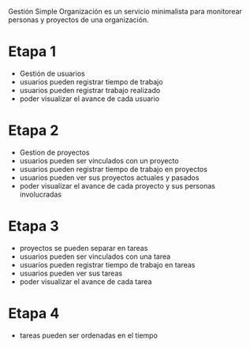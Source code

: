 Gestión Simple Organización es un servicio minimalista para monitorear personas y proyectos de una organización.

# Etapa 1
- Gestión de usuarios
- usuarios pueden registrar tiempo de trabajo
- usuarios pueden registrar trabajo realizado
- poder visualizar el avance de cada usuario

# Etapa 2
- Gestion de proyectos
- usuarios pueden ser vinculados con un proyecto
- usuarios pueden registrar tiempo de trabajo en proyectos
- usuarios pueden ver sus proyectos actuales y pasados
- poder visualizar el avance de cada proyecto y sus personas involucradas

# Etapa 3
- proyectos se pueden separar en tareas
- usuarios pueden ser vinculados con una tarea
- usuarios pueden registrar tiempo de trabajo en tareas
- usuarios pueden ver sus tareas 
- poder visualizar el avance de cada tarea

# Etapa 4
- tareas pueden ser ordenadas en el tiempo
